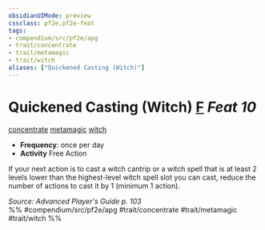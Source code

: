 ```yaml
---
obsidianUIMode: preview
cssclass: pf2e,pf2e-feat
tags:
- compendium/src/pf2e/apg
- trait/concentrate
- trait/metamagic
- trait/witch
aliases: ["Quickened Casting (Witch)"]
---
```

# Quickened Casting (Witch)  [F](../../rules/core-rulebook/chapter-9-playing-the-game.md#Actions "Free Action") *Feat 10*  
[concentrate](../../rules/traits/concentrate.md)  [metamagic](../../rules/traits/metamagic.md)  [witch](../../rules/traits/witch-apg.md)  

- **Frequency**: once per day
- **Activity** Free Action

If your next action is to cast a witch cantrip or a witch spell that is at least 2 levels lower than the highest-level witch spell slot you can cast, reduce the number of actions to cast it by 1 (minimum 1 action).

*Source: Advanced Player's Guide p. 103*  
%% #compendium/src/pf2e/apg #trait/concentrate #trait/metamagic #trait/witch %%